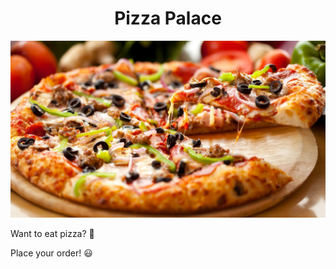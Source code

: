 <h1 align="center">Pizza Palace</h1>

![alt text](https://github.com/SwarnimaShishodia/Pizza-Palace/blob/master/Pizza%20Palace%20with%20backend/pizza1.jpg)

Want to eat pizza? :pizza:

Place your order! :smiley:
